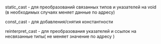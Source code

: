static_cast - для преобразований связанных типов и указателей на void (в необходимых случаях меняет данные по адресу)


const_cast - для добавления/снятия константности


reinterpret_cast - для преобразования указателей и ссылок на несвязанные типы( не меняет значение по адресу )